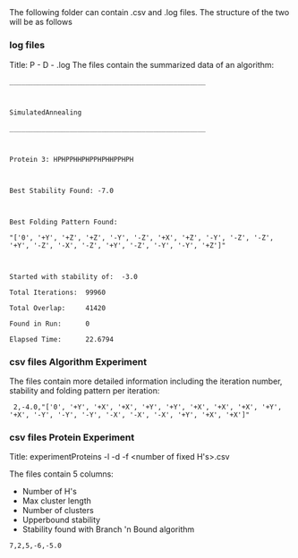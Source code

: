 ## 
The following folder can contain .csv and .log files. The structure of the two will be as follows

 ### log files
 Title: P <protein number> - <dimensions> D - <algorithm>.log
 The files contain the summarized data of an algorithm:
 
 ```
 _________________________________________________



SimulatedAnnealing

_________________________________________________



Protein 3: HPHPPHHPHPPHPHHPPHPH



Best Stability Found: -7.0



Best Folding Pattern Found:

"['0', '+Y', '+Z', '+Z', '-Y', '-Z', '+X', '+Z', '-Y', '-Z', '-Z', '+Y', '-Z', '-X', '-Z', '+Y', '-Z', '-Y', '-Y', '+Z']"



Started with stability of:  -3.0

Total Iterations:  99960

Total Overlap:     41420

Found in Run:      0

Elapsed Time:      22.6794

```

### csv files Algorithm Experiment
The files contain more detailed information including the iteration number, stability and folding pattern per iteration:

```
 2,-4.0,"['0', '+Y', '+X', '+X', '+Y', '+Y', '+X', '+X', '+X', '+Y', '+X', '-Y', '-Y', '-Y', '-X', '-X', '-X', '+Y', '+X', '+X']"
 ```
 ### csv files Protein Experiment
 Title: experimentProteins -l <length> -d <dimensions> -f <number of fixed H's>.csv
 
 The files contain 5 columns:
  - Number of H's
  - Max cluster length
  - Number of clusters
  - Upperbound stability 
  - Stability found with Branch 'n Bound algorithm
 
```
7,2,5,-6,-5.0
```
